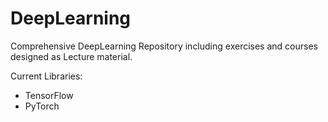 # DeepLearning
Comprehensive DeepLearning Repository including exercises and courses designed as Lecture material.

Current Libraries:
+ TensorFlow 
+ PyTorch
